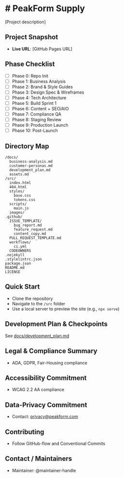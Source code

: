 # # PeakForm Supply

[Project description]

## Project Snapshot

- **Live URL**: [GitHub Pages URL]

## Phase Checklist

- [ ] Phase 0: Repo Init
- [ ] Phase 1: Business Analysis
- [ ] Phase 2: Brand & Style Guides
- [ ] Phase 3: Design Spec & Wireframes
- [ ] Phase 4: Tech Architecture
- [ ] Phase 5: Build Sprint 1
- [ ] Phase 6: Content + SEO/AIO
- [ ] Phase 7: Compliance QA
- [ ] Phase 8: Staging Review
- [ ] Phase 9: Production Launch
- [ ] Phase 10: Post-Launch

## Directory Map

```
/docs/
  business-analysis.md
  customer-personas.md
  development_plan.md
  assets.md
/src/
  index.html
  404.html
  styles/
    base.css
    tokens.css
  scripts/
    main.js
  images/
.github/
  ISSUE_TEMPLATE/
    bug_report.md
    feature_request.md
    content_copy.md
  PULL_REQUEST_TEMPLATE.md
  workflows/
    ci.yml
  CODEOWNERS
.nojekyll
.stylelintrc.json
package.json
README.md
LICENSE
```

## Quick Start

- Clone the repository
- Navigate to the `/src` folder
- Use a local server to preview the site (e.g., `npx serve`)

## Development Plan & Checkpoints

See [docs/development_plan.md](docs/development_plan.md)

## Legal & Compliance Summary

- ADA, GDPR, Fair-Housing compliance

## Accessibility Commitment

- WCAG 2.2 AA compliance

## Data-Privacy Commitment

- Contact: privacy@peakform.com

## Contributing

- Follow GitHub-flow and Conventional Commits

## Contact / Maintainers

- Maintainer: @maintainer-handle